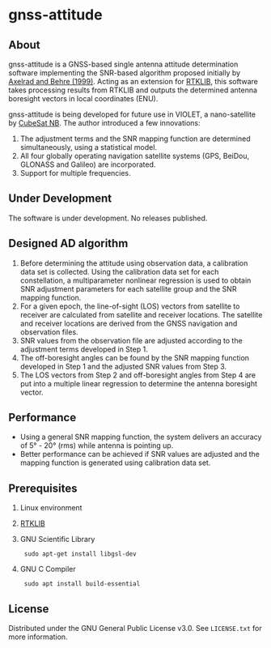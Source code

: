 # gnss-attitude
## About
gnss-attitude is a GNSS-based single antenna attitude determination software implementing the SNR-based algorithm proposed initially by [Axelrad and Behre (1999)](https://ieeexplore.ieee.org/abstract/document/736346). Acting as an extension for [RTKLIB](http://www.rtklib.com/), this software takes processing results from RTKLIB and outputs the determined antenna boresight vectors in local coordinates (ENU).

gnss-attitude is being developed for future use in VIOLET, a nano-satellite by [CubeSat NB](https://www.unb.ca/initiatives/cubesat/). The author introduced a few innovations:
1. The adjustment terms and the SNR mapping function are determined simultaneously, using a statistical model.
2. All four globally operating navigation satellite systems (GPS, BeiDou, GLONASS and Galileo) are incorporated.
3. Support for multiple frequencies.

## Under Development
The software is under development. No releases published.

## Designed AD algorithm
1. Before determining the attitude using observation data, a calibration data set is collected. Using the calibration data set for each constellation, a multiparameter nonlinear regression is used to obtain SNR adjustment parameters for each satellite group and the SNR mapping function.
2. For a given epoch, the line-of-sight (LOS) vectors from satellite to receiver are calculated from satellite and receiver locations. The satellite and receiver locations are derived from the GNSS navigation and observation files.
3. SNR values from the observation file are adjusted according to the adjustment terms developed in Step 1.
4. The off-boresight angles can be found by the SNR mapping function developed in Step 1 and the adjusted SNR values from Step 3.
5. The LOS vectors from Step 2 and off-boresight angles from Step 4 are put into a multiple linear regression to determine the antenna boresight vector.

## Performance
* Using a general SNR mapping function, the system delivers an accuracy of 5° - 20° (rms) while antenna is pointing up.
* Better performance can be achieved if SNR values are adjusted and the mapping function is generated using calibration data set.

## Prerequisites
1. Linux environment
2. [RTKLIB](http://www.rtklib.com/)
3. GNU Scientific Library

        sudo apt-get install libgsl-dev

4. GNU C Compiler

        sudo apt install build-essential

## License
Distributed under the GNU General Public License v3.0. See `LICENSE.txt` for more information.
